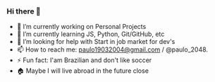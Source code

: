 ### Hi there 👋


- 🔭 I’m currently working on Personal Projects
- 🌱 I’m currently learning JS, Python, Git/GitHub, etc
- 🤔 I’m looking for help with Start in job market for dev's
- 📫 How to reach me: paulo19032004@gmail.com / @paulo_2048.
- ⚡ Fun fact: I'am Brazilian and don't like soccer
- 🏠 Maybe I will live abroad in the future close
